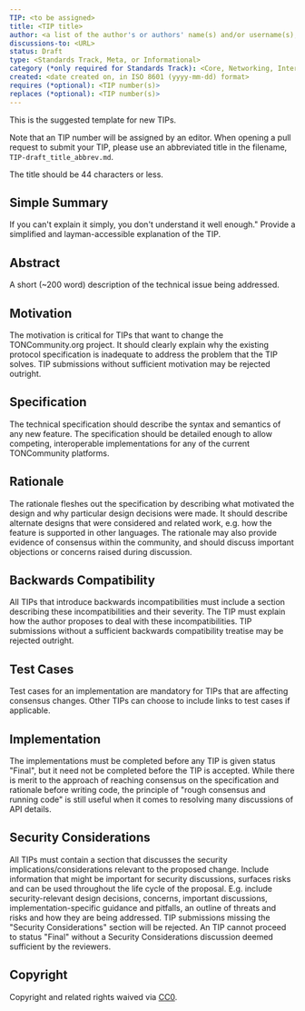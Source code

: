 ```yaml
---
TIP: <to be assigned>
title: <TIP title>
author: <a list of the author's or authors' name(s) and/or username(s), or name(s) and email(s), e.g. (use with the parentheses or triangular brackets): FirstName LastName (@GitHubUsername), FirstName LastName <foo@bar.com>, FirstName (@GitHubUsername) and GitHubUsername (@GitHubUsername)>
discussions-to: <URL>
status: Draft
type: <Standards Track, Meta, or Informational>
category (*only required for Standards Track): <Core, Networking, Interface, or ERC>
created: <date created on, in ISO 8601 (yyyy-mm-dd) format>
requires (*optional): <TIP number(s)>
replaces (*optional): <TIP number(s)>
---
```


This is the suggested template for new TIPs.

Note that an TIP number will be assigned by an editor. When opening a pull request to submit your TIP, please use an abbreviated title in the filename, `TIP-draft_title_abbrev.md`.

The title should be 44 characters or less.

## Simple Summary
If you can't explain it simply, you don't understand it well enough." Provide a simplified and layman-accessible explanation of the TIP.

## Abstract
A short (~200 word) description of the technical issue being addressed.

## Motivation
The motivation is critical for TIPs that want to change the TONCommunity.org project. It should clearly explain why the existing protocol specification is inadequate to address the problem that the TIP solves. TIP submissions without sufficient motivation may be rejected outright.

## Specification
The technical specification should describe the syntax and semantics of any new feature. The specification should be detailed enough to allow competing, interoperable implementations for any of the current TONCommunity platforms.

## Rationale
The rationale fleshes out the specification by describing what motivated the design and why particular design decisions were made. It should describe alternate designs that were considered and related work, e.g. how the feature is supported in other languages. The rationale may also provide evidence of consensus within the community, and should discuss important objections or concerns raised during discussion.

## Backwards Compatibility
All TIPs that introduce backwards incompatibilities must include a section describing these incompatibilities and their severity. The TIP must explain how the author proposes to deal with these incompatibilities. TIP submissions without a sufficient backwards compatibility treatise may be rejected outright.

## Test Cases
Test cases for an implementation are mandatory for TIPs that are affecting consensus changes. Other TIPs can choose to include links to test cases if applicable.

## Implementation
The implementations must be completed before any TIP is given status "Final", but it need not be completed before the TIP is accepted. While there is merit to the approach of reaching consensus on the specification and rationale before writing code, the principle of "rough consensus and running code" is still useful when it comes to resolving many discussions of API details.

## Security Considerations
All TIPs must contain a section that discusses the security implications/considerations relevant to the proposed change. Include information that might be important for security discussions, surfaces risks and can be used throughout the life cycle of the proposal. E.g. include security-relevant design decisions, concerns, important discussions, implementation-specific guidance and pitfalls, an outline of threats and risks and how they are being addressed. TIP submissions missing the "Security Considerations" section will be rejected. An TIP cannot proceed to status "Final" without a Security Considerations discussion deemed sufficient by the reviewers.

## Copyright
Copyright and related rights waived via [CC0](https://creativecommons.org/publicdomain/zero/1.0/).
